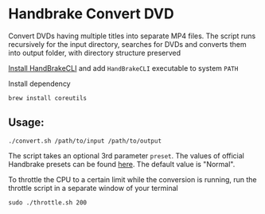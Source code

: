 # Handbrake Convert DVD

Convert DVDs having multiple titles into separate MP4 files. The script runs recursively for the input directory, searches for DVDs and converts them into output folder, with directory structure preserved

[Install HandBrakeCLI](https://handbrake.fr/downloads.php) and add `HandBrakeCLI` executable to system `PATH`

Install dependency
```
brew install coreutils
```

## Usage:
```
./convert.sh /path/to/input /path/to/output
```

The script takes an optional 3rd parameter `preset`. The values of official Handbrake presets can be found [here](https://handbrake.fr/docs/en/latest/technical/official-presets.html). The default value is "Normal".

To throttle the CPU to a certain limit while the conversion is running, run the throttle script in a separate window of your terminal

```
sudo ./throttle.sh 200
```